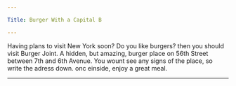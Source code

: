 ```yaml
---

Title: Burger With a Capital B

---
```


<p>Having plans to visit New York soon? Do you like burgers? then you should visit Burger Joint. A hidden, but amazing, burger place on 56th Street between 7th and 6th Avenue.
You wount see any signs of the place, so write the adress down. onc einside, enjoy a great meal. </p>

---
